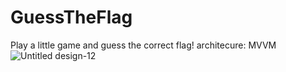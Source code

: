 # GuessTheFlag
Play a little game and guess the correct flag! 
architecure: MVVM
![Untitled design-12](https://github.com/SpightJA/GuessTheFlag/assets/43256781/c08e0865-b375-49ab-8f68-91ebd9d3f79f)

